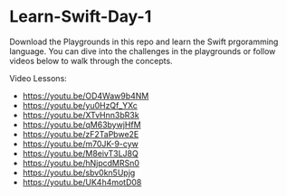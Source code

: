 # Learn-Swift-Day-1

Download the Playgrounds in this repo and learn the Swift prgoramming language. You can dive into the challenges in the playgrounds or follow videos below to walk through the concepts.

Video Lessons: 

- https://youtu.be/OD4Waw9b4NM
- https://youtu.be/yu0HzQf_YXc
- https://youtu.be/XTvHnn3bR3k
- https://youtu.be/qM63bywjHfM
- https://youtu.be/zF2TaPbwe2E
- https://youtu.be/m70JK-9-cyw
- https://youtu.be/M8eivT3LJ8Q
- https://youtu.be/hNjpcdMRSn0
- https://youtu.be/sbv0kn5Upjg
- https://youtu.be/UK4h4motD08